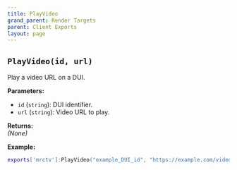 ```yaml
---
title: PlayVideo
grand_parent: Render Targets
parent: Client Exports
layout: page
---
```

## `PlayVideo(id, url)`
Play a video URL on a DUI.

**Parameters:**
- `id` (`string`): DUI identifier.
- `url` (`string`): Video URL to play.

**Returns:**  
*(None)*  

**Example:**
```lua
exports['mrctv']:PlayVideo("example_DUI_id", "https://example.com/video.mp4")
```
